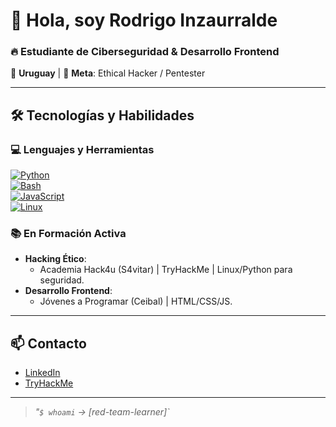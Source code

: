 # 👋 Hola, soy Rodrigo Inzaurralde  

### 🔥 **Estudiante de Ciberseguridad & Desarrollo Frontend**  
📍 **Uruguay** | 🎯 **Meta**: Ethical Hacker / Pentester  

---

## 🛠️ **Tecnologías y Habilidades**  

### 💻 **Lenguajes y Herramientas**  
[![Python](https://img.shields.io/badge/Python-3776AB?style=flat&logo=python&logoColor=white)](https://www.python.org/)  
[![Bash](https://img.shields.io/badge/Bash-4EAA25?style=flat&logo=gnu-bash&logoColor=white)](https://www.gnu.org/software/bash/)  
[![JavaScript](https://img.shields.io/badge/JavaScript-F7DF1E?style=flat&logo=javascript&logoColor=black)](https://developer.mozilla.org/es/docs/Web/JavaScript)  
[![Linux](https://img.shields.io/badge/Linux-FCC624?style=flat&logo=linux&logoColor=black)](https://www.linux.org/)  

### 📚 **En Formación Activa**  
- **Hacking Ético**:  
  - Academia Hack4u (S4vitar) | TryHackMe | Linux/Python para seguridad.  
- **Desarrollo Frontend**:  
  - Jóvenes a Programar (Ceibal) | HTML/CSS/JS.  

---

## 📫 **Contacto**  
- [LinkedIn](https://www.linkedin.com/in/tuperfil](https://www.linkedin.com/in/rodrigo-inzaurralde-084846150/))  
- [TryHackMe](https://tryhackme.com/p/tuperfil](https://tryhackme.com/p/rodrigoinzaurralde97))  

---

> *"`$ whoami` → [red-team-learner]`*  
